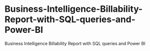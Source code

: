 # Business-Intelligence-Billability-Report-with-SQL-queries-and-Power-BI
Business Intelligence Billability Report with SQL queries and Power BI
